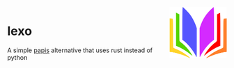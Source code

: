 
<img align="right" width="26%" src="./resources/LOGO.png">

lexo
===



A simple [papis](https://github.com/papis/papis) alternative that uses rust instead of python
